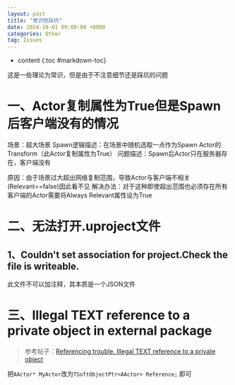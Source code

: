 ```yaml
---
layout: post
title: "常识但踩坑"
date: 2024-10-01 09:00:00 +0800 
categories: Other
tag: Issues
---
```

* content
{:toc #markdown-toc}

这是一些理论为常识，但是由于不注意细节还是踩坑的问题

<!-- more -->

# 一、Actor复制属性为True但是Spawn后客户端没有的情况

场景：超大场景
Spawn逻辑描述：在场景中随机选取一点作为Spawn Actor的Transform（此Actor复制属性为True）
问题描述：Spawn后Actor只在服务器存在，客户端没有

原因：由于场景过大超出网络复制范围，导致Actor与客户端不相关(Relevant==false)因此看不见
解决办法：对于这种即使超出范围也必须存在所有客户端的Actor需要将Always Relevant属性设为True

# 二、无法打开.uproject文件

## 1、Couldn't set association for project.Check the file is writeable.

此文件不可以加注释，其本质是一个JSON文件

# 三、Illegal TEXT reference to a private object in external package

> 参考帖子：[Referencing trouble. Illegal TEXT reference to a private object](https://forums.unrealengine.com/t/referencing-trouble-illegal-text-reference-to-a-private-object/138705)

把`AActor* MyActor`改为`TSoftObjectPtr<AActor> Reference;` 即可
